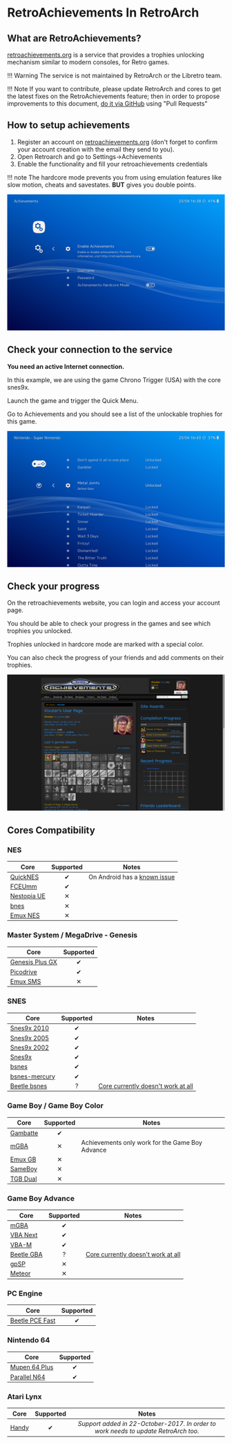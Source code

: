 # RetroAchievements In RetroArch

## **What are RetroAchievements?**

[retroachievements.org](http://www.retroachievements.org/) is a service that provides a trophies unlocking mechanism similar to modern consoles, for Retro games.

!!! Warning
    The service is not maintained by RetroArch or the Libretro team.

!!! Note
    If you want to contribute, please update RetroArch and cores to get the latest fixes on the RetroAchievements feature;
    then in order to propose improvements to this document, [do it via GitHub](https://github.com/libretro/docs/tree/master/docs/guides/retroachievements.md) using "Pull Requests"

## **How to setup achievements**

1. Register an account on [retroachievements.org](http://www.retroachievements.org/) (don't forget to confirm your account creation with the email they send to you).
2. Open Retroarch and go to Settings->Achievements
3. Enable the functionality and fill your retroachievements credentials

!!! note 
    The hardcore mode prevents you from using emulation features like slow motion, cheats and savestates.
    **BUT** gives you double points.

![](../guides/images/retroachievements/achievements-settings.png)

## **Check your connection to the service**

**You need an active Internet connection.**

In this example, we are using the game Chrono Trigger (USA) with the core snes9x.

Launch the game and trigger the Quick Menu.

Go to Achievements and you should see a list of the unlockable trophies for this game.

![](../guides/images/retroachievements/achievements-list.png)

## **Check your progress**

On the retroachievements website, you can login and access your account page.

You should be able to check your progress in the games and see which trophies you unlocked.

Trophies unlocked in hardcore mode are marked with a special color.

You can also check the progress of your friends and add comments on their trophies.

![](../guides/images/retroachievements/achievements-progress.png)

## **Cores Compatibility**

### NES

| Core                                                  | Supported | Notes |
|-------------------------------------------------------|:---------:|-------|
| [QuickNES](https://github.com/libretro/QuickNES_Core) | ✔ | On Android has a [known issue](https://github.com/libretro/RetroArch/issues/3973)|
| [FCEUmm](https://github.com/libretro/libretro-fceumm) | ✔ | |
| [Nestopia UE](https://github.com/libretro/nestopia)   | ✕ | |
| [bnes](https://github.com/libretro/bnes-libretro)     | ✕ | |
| [Emux NES](https://github.com/libretro/emux)          | ✕ | |

### Master System / MegaDrive - Genesis

| Core                                                           | Supported |
|----------------------------------------------------------------|:---------:|
| [Genesis Plus GX](https://github.com/libretro/Genesis-Plus-GX) | ✔ |
| [Picodrive](https://github.com/libretro/picodrive)             | ✔ |
| [Emux SMS](https://github.com/libretro/emux)                   | ✕ |

### SNES

| Core                                                              | Supported | Notes |
|-------------------------------------------------------------------|:---------:|-------|
| [Snes9x 2010](https://github.com/libretro/snes9x2010)             | ✔         |       |
| [Snes9x 2005](https://github.com/libretro/snes9x2005)             | ✔         |       |
| [Snes9x 2002](https://github.com/libretro/snes9x2002)             | ✔         |       |
| [Snes9x](https://github.com/libretro/snes9x)                      | ✔         |       |
| [bsnes](https://github.com/libretro/bsnes-libretro)               | ✔         |       |
| [bsnes-mercury](https://github.com/libretro/bsnes-mercury)        | ✔         |       |
| [Beetle bsnes](https://github.com/libretro/beetle-bsnes-libretro) | ?         | [Core currently doesn't work at all](https://github.com/libretro/beetle-bsnes-libretro/issues/3) |

### Game Boy / Game Boy Color

| Core                                                      | Supported | Notes |
|-----------------------------------------------------------|:---------:|-------|
| [Gambatte](https://github.com/libretro/gambatte-libretro) | ✔         | |
| [mGBA](https://github.com/libretro/mgba)                  | ✕         | Achievements only work for the Game Boy Advance |
| [Emux GB](https://github.com/libretro/emux)               | ✕         | |
| [SameBoy](https://github.com/libretro/SameBoy)            | ✕         | |
| [TGB Dual](https://github.com/libretro/tgbdual-libretro)  | ✕         | |

### Game Boy Advance

| Core                                                          | Supported | Notes |
|---------------------------------------------------------------|:---------:|-------|
| [mGBA](https://github.com/libretro/mgba)                      | ✔         |       |
| [VBA Next](https://github.com/libretro/vba-next)              | ✔         |       |
| [VBA-M](https://github.com/libretro/vbam-libretro)            | ✔         |       |
| [Beetle GBA](https://github.com/libretro/beetle-gba-libretro) | ?         | [Core currently doesn't work at all](https://github.com/libretro/libretro-meta/issues/103) |
| [gpSP](https://github.com/libretro/gpsp)                      | ✕         |       |
| [Meteor](https://github.com/libretro/meteor-libretro)         | ✕         |       |

### PC Engine

| Core                                                                    | Supported |
|-------------------------------------------------------------------------|:---------:|
| [Beetle PCE Fast](https://github.com/libretro/beetle-pce-fast-libretro) | ✔         |


### Nintendo 64

| Core                                                              | Supported |
|-------------------------------------------------------------------|:---------:|
| [Mupen 64 Plus](https://github.com/libretro/mupen64plus-libretro) | ✔         |
| [Parallel N64](https://github.com/libretro/parallel-n64)          | ✔         |


### Atari Lynx

| Core                                                | Supported | Notes |
|-----------------------------------------------------|:---------:|:-----:|
| [Handy](https://github.com/libretro/libretro-handy) | ✔ | *Support added in 22-October-2017. In order to work needs to update RetroArch too.* |
